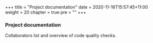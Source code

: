 +++
title = "Project documentation"
date = 2020-11-16T15:57:45+11:00
weight = 20
chapter = true
pre = "<b></b>"
+++

### Project documentation

Collaborators list and overview of code quality checks.
